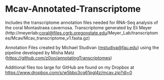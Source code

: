 # Mcav-Annotated-Transcriptome
Includes the transcriptome annotation files needed for RNA-Seq analysis of the coral Montastraea cavernosa. Transcriptome generated by Eli Meyer (http://meyerlab:coral@files.cgrb.oregonstate.edu/Meyer_Lab/transcriptomes/Mcav/Mcav_transcriptome_v1.fasta.gz)

Annotation Files created by Michael Studivan (mstudiva@fau.edu) using the pipeline developed by Misha Matz (https://github.com/z0on/annotatingTranscriptomes)

Additional files too large for GitHub are found on my Dropbox at https://www.dropbox.com/s/w5bbo3cg61pgl4z/mcav.zip?dl=0
